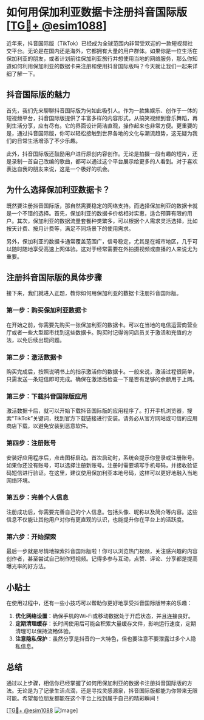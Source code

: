 # 如何用保加利亚数据卡注册抖音国际版[[TG💪+ @esim1088](https://t.me/s/esim1088)]

近年来，抖音国际版（TikTok）已经成为全球范围内非常受欢迎的一款短视频社交平台。无论是在国内还是海外，它都拥有大量的用户群体。如果你是一位生活在保加利亚的朋友，或者计划前往保加利亚旅行并想使用当地的网络服务，那么你知道如何利用保加利亚的数据卡来注册和使用抖音国际版吗？今天就让我们一起来详细了解一下。

## 抖音国际版的魅力

首先，我们先来聊聊抖音国际版为何如此吸引人。作为一款集娱乐、创作于一体的短视频平台，抖音国际版提供了丰富多样的内容形式，从搞笑视频到音乐舞蹈，再到生活分享，应有尽有。它的界面设计简洁直观，操作起来也非常方便。更重要的是，通过抖音国际版，你可以轻松接触到世界各地的文化与潮流趋势，这无疑为我们的日常生活增添了不少乐趣。

此外，抖音国际版还鼓励用户进行原创内容创作。无论是拍摄一段有趣的短片，还是录制一首自己改编的歌曲，都可以通过这个平台展示给更多的人看到。对于喜欢表达自我的朋友来说，这是一个极好的机会。

## 为什么选择保加利亚数据卡？

既然要注册抖音国际版，那自然需要稳定的网络支持。而选择保加利亚的数据卡就是一个不错的选择。首先，保加利亚的数据卡价格相对实惠，适合预算有限的用户。其次，保加利亚的数据流量套餐种类繁多，可以根据个人需求灵活选择，比如按天计费、按月计费等，满足不同场景下的使用需求。

另外，保加利亚的数据卡通常覆盖范围广，信号稳定，尤其是在城市地区，几乎可以随时随地享受高速上网体验。这对于经常需要在外拍摄视频或直播的人来说尤为重要。

## 注册抖音国际版的具体步骤

接下来，我们就进入正题，教你如何用保加利亚的数据卡注册抖音国际版。

### 第一步：购买保加利亚数据卡

在开始之前，你需要先购买一张保加利亚的数据卡。可以在当地的电信运营商营业厅或者一些大型超市找到这些数据卡。购买时记得询问店员关于激活和充值的方法，以免后续出现问题。

### 第二步：激活数据卡

购买完成后，按照说明书上的指示激活你的数据卡。一般来说，激活过程很简单，只需发送一条短信即可完成。确保在激活后检查一下是否有足够的余额用于上网。

### 第三步：下载抖音国际版应用

激活数据卡后，就可以开始下载抖音国际版的应用程序了。打开手机浏览器，搜索“TikTok”关键词，找到官方下载链接进行安装。请务必从官方网站或可信的应用商店下载，以避免安装到恶意软件。

### 第四步：注册账号

安装好应用程序后，点击图标启动。首次启动时，系统会提示你登录或注册账号。如果你还没有账号，可以选择注册新账号。注册时需要填写手机号码，并接收验证码短信进行验证。在这里，建议使用保加利亚本地号码，这样可以更好地融入当地网络环境。

### 第五步：完善个人信息

注册成功后，你需要完善自己的个人信息。包括头像、昵称以及简介等内容。这些信息不仅能让其他用户对你有更直观的认识，也能提升你在平台上的活跃度。

### 第六步：开始探索

最后一步就是尽情地探索抖音国际版啦！你可以浏览热门视频，关注感兴趣的内容创作者，甚至尝试自己制作短视频。记得多参与互动，点赞、评论、分享都是提高曝光率的好方法。

## 小贴士

在使用过程中，还有一些小技巧可以帮助你更好地享受抖音国际版带来的乐趣：

1. **优化网络设置**：确保手机的Wi-Fi或移动数据处于开启状态，并且连接良好。
2. **定期清理缓存**：长时间使用后可能会积累大量缓存文件，影响运行速度，定期清理可以保持流畅体验。
3. **注意隐私保护**：虽然分享是抖音的一大特色，但也要注意不要泄露过多个人隐私信息。

## 总结

通过以上步骤，相信你已经掌握了如何用保加利亚的数据卡注册抖音国际版的方法。无论是为了记录生活点滴，还是寻找灵感源泉，抖音国际版都能为你带来无限可能。希望每位朋友都能在这个平台上找到属于自己的精彩瞬间！

[[TG💪+ @esim1088](https://t.me/s/esim1088) ![Image](https://i.postimg.cc/4NQfJmqS/Snipaste-2025-05-13-00-14-12.png)]